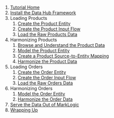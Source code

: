 1. [Tutorial Home]({{site.baseurl}}/tutorial/4x/)
1. [Install the Data Hub Framework]({{site.baseurl}}/tutorial/4x/install/)
1. Loading Products
   1. [Create the Product Entity]({{site.baseurl}}/tutorial/4x/create-product-entity/)
   1. [Create the Product Input Flow]({{site.baseurl}}/tutorial/4x/create-product-input-flow/)
   1. [Load the Raw Products Data]({{site.baseurl}}/tutorial/4x/load-raw-products/)
1. Harmonizing Products
   1. [Browse and Understand the Product Data]({{site.baseurl}}/tutorial/4x/browse-understand-product-data/)
   1. [Model the Product Entity]({{site.baseurl}}/tutorial/4x/modeling-product-entity/)
   1. [Create a Product Source-to-Entity Mapping]({{site.baseurl}}/tutorial/4x/mapping-product-entity/)
   1. [Harmonize the Product Data]({{site.baseurl}}/tutorial/4x/harmonizing-product-data/)
1. Loading Orders
   1. [Create the Order Entity]({{site.baseurl}}/tutorial/4x/create-order-entity/)
   1. [Create the Order Input Flow]({{site.baseurl}}/tutorial/4x/create-order-input-flow/)
   1. [Load the Raw Orders Data]({{site.baseurl}}/tutorial/4x/load-raw-orders/)
1. Harmonizing Orders
   1. [Model the Order Entity]({{site.baseurl}}/tutorial/4x/modeling-order-entity/)
   1. [Harmonize the Order Data]({{site.baseurl}}/tutorial/4x/harmonizing-order-data/)
1. [Serve the Data Out of MarkLogic]({{site.baseurl}}/tutorial/4x/serve-data/)
1. [Wrapping Up]({{site.baseurl}}/tutorial/4x/wrapping-up/)
